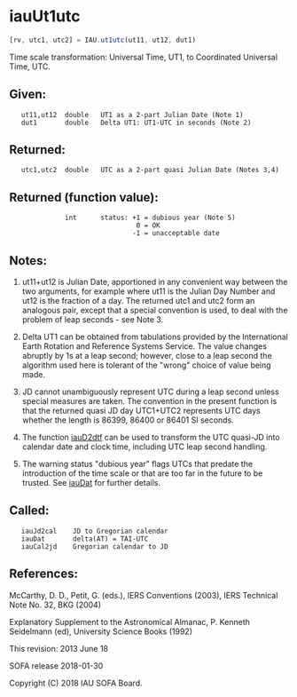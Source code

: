 # iauUt1utc

```js
[rv, utc1, utc2] = IAU.ut1utc(ut11, ut12, dut1)
```

Time scale transformation:  Universal Time, UT1, to Coordinated
Universal Time, UTC.

## Given:
```
   ut11,ut12  double   UT1 as a 2-part Julian Date (Note 1)
   dut1       double   Delta UT1: UT1-UTC in seconds (Note 2)
```

## Returned:
```
   utc1,utc2  double   UTC as a 2-part quasi Julian Date (Notes 3,4)
```

## Returned (function value):
```
              int      status: +1 = dubious year (Note 5)
                                0 = OK
                               -1 = unacceptable date
```

## Notes:

1) ut11+ut12 is Julian Date, apportioned in any convenient way
   between the two arguments, for example where ut11 is the Julian
   Day Number and ut12 is the fraction of a day.  The returned utc1
   and utc2 form an analogous pair, except that a special convention
   is used, to deal with the problem of leap seconds - see Note 3.

2) Delta UT1 can be obtained from tabulations provided by the
   International Earth Rotation and Reference Systems Service.  The
   value changes abruptly by 1s at a leap second;  however, close to
   a leap second the algorithm used here is tolerant of the "wrong"
   choice of value being made.

3) JD cannot unambiguously represent UTC during a leap second unless
   special measures are taken.  The convention in the present
   function is that the returned quasi JD day UTC1+UTC2 represents
   UTC days whether the length is 86399, 86400 or 86401 SI seconds.

4) The function [iauD2dtf][1] can be used to transform the UTC quasi-JD
   into calendar date and clock time, including UTC leap second
   handling.

5) The warning status "dubious year" flags UTCs that predate the
   introduction of the time scale or that are too far in the future
   to be trusted.  See [iauDat][2] for further details.

## Called:
```
   iauJd2cal    JD to Gregorian calendar
   iauDat       delta(AT) = TAI-UTC
   iauCal2jd    Gregorian calendar to JD
```

## References:

   McCarthy, D. D., Petit, G. (eds.), IERS Conventions (2003),
   IERS Technical Note No. 32, BKG (2004)

   Explanatory Supplement to the Astronomical Almanac,
   P. Kenneth Seidelmann (ed), University Science Books (1992)

This revision:  2013 June 18

SOFA release 2018-01-30

Copyright (C) 2018 IAU SOFA Board.

[1]: iau.d2dtf.md
[2]: iau.dat.md
